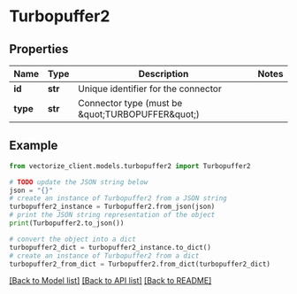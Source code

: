 # Turbopuffer2


## Properties

Name | Type | Description | Notes
------------ | ------------- | ------------- | -------------
**id** | **str** | Unique identifier for the connector | 
**type** | **str** | Connector type (must be \&quot;TURBOPUFFER\&quot;) | 

## Example

```python
from vectorize_client.models.turbopuffer2 import Turbopuffer2

# TODO update the JSON string below
json = "{}"
# create an instance of Turbopuffer2 from a JSON string
turbopuffer2_instance = Turbopuffer2.from_json(json)
# print the JSON string representation of the object
print(Turbopuffer2.to_json())

# convert the object into a dict
turbopuffer2_dict = turbopuffer2_instance.to_dict()
# create an instance of Turbopuffer2 from a dict
turbopuffer2_from_dict = Turbopuffer2.from_dict(turbopuffer2_dict)
```
[[Back to Model list]](../README.md#documentation-for-models) [[Back to API list]](../README.md#documentation-for-api-endpoints) [[Back to README]](../README.md)


